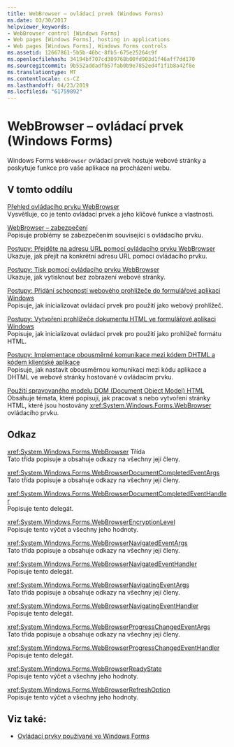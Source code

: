```yaml
---
title: WebBrowser – ovládací prvek (Windows Forms)
ms.date: 03/30/2017
helpviewer_keywords:
- WebBrowser control [Windows Forms]
- Web pages [Windows Forms], hosting in applications
- Web pages [Windows Forms], Windows Forms controls
ms.assetid: 12667861-5b5b-46bc-8fb5-675e25264c9f
ms.openlocfilehash: 34194bf707cd309768b00fd903d1f46aff7dd170
ms.sourcegitcommit: 9b552addadfb57fab0b9e7852ed4f1f1b8a42f8e
ms.translationtype: MT
ms.contentlocale: cs-CZ
ms.lasthandoff: 04/23/2019
ms.locfileid: "61759892"
---
```

# <a name="webbrowser-control-windows-forms"></a>WebBrowser – ovládací prvek (Windows Forms)
Windows Forms `WebBrowser` ovládací prvek hostuje webové stránky a poskytuje funkce pro vaše aplikace na procházení webu.  
  
## <a name="in-this-section"></a>V tomto oddílu  
 [Přehled ovládacího prvku WebBrowser](webbrowser-control-overview.md)  
 Vysvětluje, co je tento ovládací prvek a jeho klíčové funkce a vlastnosti.  
  
 [WebBrowser – zabezpečení](webbrowser-security.md)  
 Popisuje problémy se zabezpečením související s ovládacího prvku.  
  
 [Postupy: Přejděte na adresu URL pomocí ovládacího prvku WebBrowser](how-to-navigate-to-a-url-with-the-webbrowser-control.md)  
 Ukazuje, jak přejít na konkrétní adresu URL pomocí ovládacího prvku.  
  
 [Postupy: Tisk pomocí ovládacího prvku WebBrowser](how-to-print-with-a-webbrowser-control.md)  
 Ukazuje, jak vytisknout bez zobrazení webové stránky.  
  
 [Postupy: Přidání schopností webového prohlížeče do formulářové aplikaci Windows](how-to-add-web-browser-capabilities-to-a-windows-forms-application.md)  
 Popisuje, jak inicializovat ovládací prvek pro použití jako webový prohlížeč.  
  
 [Postupy: Vytvoření prohlížeče dokumentu HTML ve formulářové aplikaci Windows](how-to-create-an-html-document-viewer-in-a-windows-forms-application.md)  
 Popisuje, jak inicializovat ovládací prvek pro použití jako prohlížeč formátu HTML.  
  
 [Postupy: Implementace obousměrné komunikace mezi kódem DHTML a kódem klientské aplikace](implement-two-way-com-between-dhtml-and-client.md)  
 Popisuje, jak nastavit obousměrnou komunikaci mezi kódu aplikace a DHTML ve webové stránky hostované v ovládacím prvku.  
  
 [Použití spravovaného modelu DOM (Document Object Model) HTML](using-the-managed-html-document-object-model.md)  
 Obsahuje témata, které popisují, jak pracovat s nebo vytvoření stránky HTML, které jsou hostovány <xref:System.Windows.Forms.WebBrowser> ovládacího prvku.  
  
## <a name="reference"></a>Odkaz  
 <xref:System.Windows.Forms.WebBrowser> Třída  
 Tato třída popisuje a obsahuje odkazy na všechny její členy.  
  
 <xref:System.Windows.Forms.WebBrowserDocumentCompletedEventArgs>  
 Tato třída popisuje a obsahuje odkazy na všechny její členy.  
  
 <xref:System.Windows.Forms.WebBrowserDocumentCompletedEventHandler>  
 Popisuje tento delegát.  
  
 <xref:System.Windows.Forms.WebBrowserEncryptionLevel>  
 Popisuje tento výčet a všechny jeho hodnoty.  
  
 <xref:System.Windows.Forms.WebBrowserNavigatedEventArgs>  
 Tato třída popisuje a obsahuje odkazy na všechny její členy.  
  
 <xref:System.Windows.Forms.WebBrowserNavigatedEventHandler>  
 Popisuje tento delegát.  
  
 <xref:System.Windows.Forms.WebBrowserNavigatingEventArgs>  
 Tato třída popisuje a obsahuje odkazy na všechny její členy.  
  
 <xref:System.Windows.Forms.WebBrowserNavigatingEventHandler>  
 Popisuje tento delegát.  
  
 <xref:System.Windows.Forms.WebBrowserProgressChangedEventArgs>  
 Tato třída popisuje a obsahuje odkazy na všechny její členy.  
  
 <xref:System.Windows.Forms.WebBrowserProgressChangedEventHandler>  
 Popisuje tento delegát.  
  
 <xref:System.Windows.Forms.WebBrowserReadyState>  
 Popisuje tento výčet a všechny jeho hodnoty.  
  
 <xref:System.Windows.Forms.WebBrowserRefreshOption>  
 Popisuje tento výčet a všechny jeho hodnoty.  
  
## <a name="see-also"></a>Viz také:

- [Ovládací prvky používané ve Windows Forms](controls-to-use-on-windows-forms.md)
